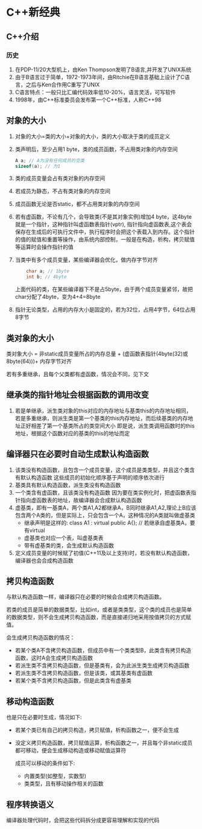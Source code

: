 # C++新经典

## C++介绍

### 历史

1. 在PDP-11/20大型机上，由Ken Thompson发明了B语言,并开发了UNIX系统
2. 由于B语言过于简单，1972-1973年间，由Ritchie在B语言基础上设计了C语言，之后与Ken合作用C重写了UNIX
3. C语言特点：一般只比汇编代码效率低10-20%，语言灵活，可写软件
4. 1998年，由C++标准委员会发布第一个C++标准，人称C++98

## 对象的大小

1. 对象的大小=类的大小+对象的大小，类的大小取决于类的成员定义
1. 类声明后，至少占用1 byte，类的成员函数，不占用类对象的内存空间

    ```c++
    A a; // A为没有任何成员的空类
    sizeof(a); // 为1
    ```

1. 类的成员变量会占有类对象的内存空间
1. 若成员为静态，不占有类对象的内存空间
1. 成员函数无论是否static，都不占用类对象的内存空间
1. 若有虚函数，不论有几个，会导致类(不是其对象实例)增加4 byte，这4byte就是一个指针，这种指针叫虚函数表指针(vptr), 指针指向虚函数表,这个表会保存在生成后的可执行文件中，执行程序时会把这个表载入到内存。这个指针的值的赋值和重置等操作，由系统内部控制，一般是在构造，析构，拷贝赋值等运算时会操作指针的值
1. 当类中有多个成员变量，某些编译器会优化，做内存字节对齐

    ```c++
        char a; // 1byte
        int b; // 4byte
    ```

    上面代码的类，在某些编译器下不是占5byte，由于两个成员变量紧邻，故把char分配了4byte，变为4+4=8byte

1. 指针无论类型，占用的内存大小是固定的，若为32位，占用4字节，64位占用8字节

## 类对象的大小

类对象大小 = 非static成员变量所占的内存总量 + (虚函数表指针(4byte(32)或8byte(64)))+ 内存字节对齐

若有多重继承，且每个父类都有虚函数，情况会不同，见下文

## 继承类的指针地址会根据函数的调用改变

1. 若是单继承，派生类对象的this对应的内存地址与基类this的内存地址相同，若是多重继承，则派生类是第一个基类的this内存地址，而后续基类的内存地址正好相差了第一个基类所占的类空间大小
    即是说，派生类调用函数时的this地址，根据这个函数对应的基类的this的地址而定

## 编译器只在必要时自动生成默认构造函数

1. 该类没有构造函数，且包含一个成员变量，这个成员是类类型，并且这个类含有默认构造函数
    这些成员的初始化顺序基于声明的顺序依次进行
1. 基类具有默认构造函数，派生类没有构造函数
1. 一个类含有虚函数，且该类没有构造函数
    因为要在类实例化时，把虚函数表指针指向虚函数表的地址，故编译器会合成默认构造函数
1. 虚基类，即有一基类A，两个类A1,A2都继承A，B同时继承A1,A2,理论上B应该包含两个A类的，但是实际上，只会包含一个A，这种情况的A类就叫做虚基类
    - 继承声明是这样的: class A1 : virtual public A{}; // 若继承自虚基类A，要有virtual
    - 虚基类也对应一个表，叫虚基类表
    - 带有虚基类的类，会生成默认构造函数
1. 定义成员变量的时候赋了初值(C++11及以上支持)时，若没有默认构造函数，编译器也会合成构造函数

## 拷贝构造函数

与默认构造函数一样，编译器只在必要的时候会合成拷贝构造函数。

若类的成员是简单的数据类型，比如int，或者是类类型，这个类的成员也是简单的数据类型，则不会生成拷贝构造函数，而是直接递归地采用按值拷贝的方式赋值。

会生成拷贝构造函数的情况：

- 若某个类A不含拷贝构造函数，但成员中有一个类类型B，此类含有拷贝构造函数，这时A会生成拷贝构造函数
- 若派生类不含拷贝构造函数，但是基类有，会为此派生类生成拷贝构造函数
- 若派生类不含拷贝构造函数，但是该类，或其基类有虚函数
- 若某个类不含拷贝构造函数，但是此类含有虚基类

## 移动构造函数

也是只在必要时生成，情况如下:

- 若某个类已有自己的拷贝构造，拷贝赋值，析构函数之一，便不会生成
- 没定义拷贝构造函数，拷贝赋值运算，析构函数之一，并且每个非static成员都可移动，便会生成移动构造或移动赋值运算符

    成员可以移动的条件如下:
  - 内置类型(如整型，实数型)
  - 类类型，且有移动操作相关的函数

## 程序转换语义

编译器处理代码时，会把这些代码拆分成更容易理解和实现的代码
